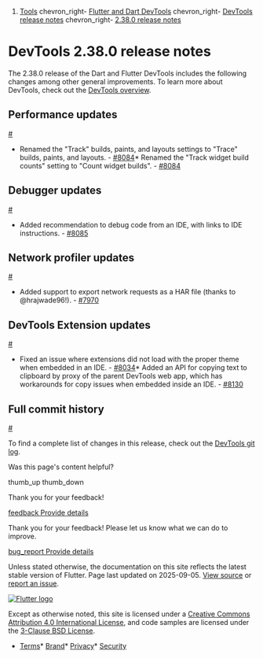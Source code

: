 1. [Tools](/tools) chevron\_right- [Flutter and Dart DevTools](/tools/devtools) chevron\_right- [DevTools release notes](/tools/devtools/release-notes) chevron\_right- [2.38.0 release notes](/tools/devtools/release-notes/release-notes-2.38.0)

DevTools 2.38.0 release notes
=============================

The 2.38.0 release of the Dart and Flutter DevTools includes the following changes among other general improvements. To learn more about DevTools, check out the [DevTools overview](/tools/devtools/overview).

Performance updates
-------------------

[#](#performance-updates)

* Renamed the "Track" builds, paints, and layouts settings to "Trace" builds, paints, and layouts. - [#8084](https://github.com/flutter/devtools/pull/8084)* Renamed the "Track widget build counts" setting to "Count widget builds". - [#8084](https://github.com/flutter/devtools/pull/8084)

Debugger updates
----------------

[#](#debugger-updates)

* Added recommendation to debug code from an IDE, with links to IDE instructions. - [#8085](https://github.com/flutter/devtools/pull/8085)

Network profiler updates
------------------------

[#](#network-profiler-updates)

* Added support to export network requests as a HAR file (thanks to @hrajwade96!). - [#7970](https://github.com/flutter/devtools/pull/7970)

DevTools Extension updates
--------------------------

[#](#devtools-extension-updates)

* Fixed an issue where extensions did not load with the proper theme when embedded in an IDE. - [#8034](https://github.com/flutter/devtools/pull/8034)* Added an API for copying text to clipboard by proxy of the parent DevTools web app, which has workarounds for copy issues when embedded inside an IDE. - [#8130](https://github.com/flutter/devtools/pull/8130)

Full commit history
-------------------

[#](#full-commit-history)

To find a complete list of changes in this release, check out the [DevTools git log](https://github.com/flutter/devtools/tree/v2.38.0).

Was this page's content helpful?

thumb\_up thumb\_down

Thank you for your feedback!

 [feedback Provide details](https://github.com/flutter/website/issues/new?template=1_page_issue.yml&&page-url=https://docs.flutter.dev/tools/devtools/release-notes/release-notes-2.38.0/&page-source=https://github.com/flutter/website/tree/main/src/content/tools/devtools/release-notes/release-notes-2.38.0.md)

Thank you for your feedback! Please let us know what we can do to improve.

 [bug\_report Provide details](https://github.com/flutter/website/issues/new?template=1_page_issue.yml&&page-url=https://docs.flutter.dev/tools/devtools/release-notes/release-notes-2.38.0/&page-source=https://github.com/flutter/website/tree/main/src/content/tools/devtools/release-notes/release-notes-2.38.0.md)

Unless stated otherwise, the documentation on this site reflects the latest stable version of Flutter. Page last updated on 2025-09-05. [View source](https://github.com/flutter/website/tree/main/src/content/tools/devtools/release-notes/release-notes-2.38.0.md) or [report an issue](https://github.com/flutter/website/issues/new?template=1_page_issue.yml&&page-url=https://docs.flutter.dev/tools/devtools/release-notes/release-notes-2.38.0/&page-source=https://github.com/flutter/website/tree/main/src/content/tools/devtools/release-notes/release-notes-2.38.0.md "Report an issue with this page").

[![Flutter logo](/assets/images/branding/flutter/logo+text/horizontal/white.svg)](https://flutter.dev)

Except as otherwise noted, this site is licensed under a [Creative Commons Attribution 4.0 International License](https://creativecommons.org/licenses/by/4.0/), and code samples are licensed under the [3-Clause BSD License](https://opensource.org/licenses/BSD-3-Clause).

* [Terms](/tos "Terms of use")* [Brand](/brand "Brand usage guidelines")* [Privacy](https://policies.google.com/privacy "Privacy policy")* [Security](/security "Security philosophy and practices")

   